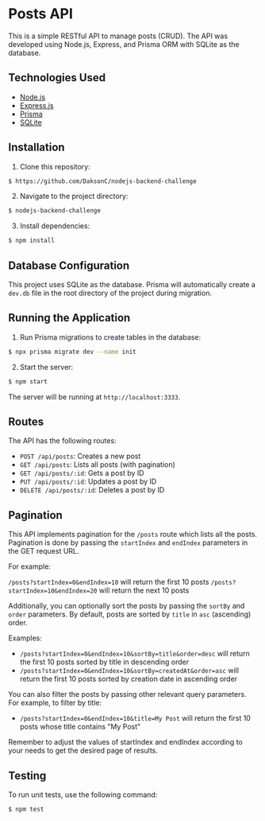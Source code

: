# Posts API

This is a simple RESTful API to manage posts (CRUD). The API was developed using Node.js, Express, and Prisma ORM with SQLite as the database.

## Technologies Used

- [Node.js](https://nodejs.org/en/)
- [Express.js](https://expressjs.com/)
- [Prisma](https://www.prisma.io/)
- [SQLite](https://www.sqlite.org/index.html)

## Installation

1. Clone this repository:

```bash
$ https://github.com/DaksonC/nodejs-backend-challenge
```

2. Navigate to the project directory:

```bash
$ nodejs-backend-challenge
```

3. Install dependencies:

```bash
$ npm install
```

## Database Configuration

This project uses SQLite as the database. Prisma will automatically create a `dev.db` file in the root directory of the project during migration.

## Running the Application

1. Run Prisma migrations to create tables in the database:

```bash
$ npx prisma migrate dev --name init
```

2. Start the server:

```bash
$ npm start
```

The server will be running at `http://localhost:3333`.

## Routes

The API has the following routes:

- `POST /api/posts`: Creates a new post
- `GET /api/posts`: Lists all posts (with pagination)
- `GET /api/posts/:id`: Gets a post by ID
- `PUT /api/posts/:id`: Updates a post by ID
- `DELETE /api/posts/:id`: Deletes a post by ID

## Pagination

This API implements pagination for the `/posts` route which lists all the posts. Pagination is done by passing the `startIndex` and `endIndex` parameters in the GET request URL.

For example:

`/posts?startIndex=0&endIndex=10` will return the first 10 posts
`/posts?startIndex=10&endIndex=20` will return the next 10 posts

Additionally, you can optionally sort the posts by passing the `sortBy` and `order` parameters. By default, posts are sorted by `title` in `asc` (ascending) order.

Examples:

- `/posts?startIndex=0&endIndex=10&sortBy=title&order=desc` will return the first 10 posts sorted by title in descending order
- `/posts?startIndex=0&endIndex=10&sortBy=createdAt&order=asc` will return the first 10 posts sorted by creation date in ascending order

You can also filter the posts by passing other relevant query parameters. For example, to filter by title:

- `/posts?startIndex=0&endIndex=10&title=My Post` will return the first 10 posts whose title contains "My Post"

Remember to adjust the values of startIndex and endIndex according to your needs to get the desired page of results.

## Testing

To run unit tests, use the following command:

```bash
$ npm test
```
